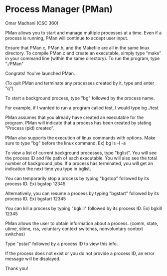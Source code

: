 # Process Manager (PMan)

Omar Madhani (CSC 360)

PMan allows you to start and manage multiple processes at a time.
Even if a process is running, PMan will continue to accept user input.

Ensure that PMan.c, PMan.h, and the Makefile are all in the same linux directory.
To compile PMan.c and create an executable, simply type "make" in your command line (within the same directory).
To run the program, type "./PMan"

Congrats! You've launched PMan.

(To quit PMan and terminate any processes created by it, type and enter "q")

To start a background process, type "bg" followed by the process name. 

For example, if I wanted to run a program called test, I would type bg ./test

PMan assumes that you already have created an executable for the program.
PMan will indicate that a process has been created by stating "Process (pid) created".

PMan also supports the execution of linux commands with options. Make sure to type "bg" before the linux command.
Ex) bg ls -l -a

To view a list of current background processes, type "bglist".
You will see the process ID and file path of each executable.
You will also see the total number of background jobs.
If a process has terminated, you will get an indication the next time you type in bglist.

You can temporarily stop a process by typing "bgstop" followed by its process ID.
Ex) bgstop 12345

Alternatively, you can resume a process by typing "bgstart" followed by its process ID.
Ex) bgstart 12345

You can kill a process by typing "bgkill" followed by its process ID.
Ex) bgkill 12345

PMan allows the user to obtain information about a process.
(comm, state, utime, stime, rss, voluntary context switches, nonvoluntary context switches)

Type "pstat" followed by a process ID to view this info.

If the process does not exist or you do not provide a process ID, an error message will be displayed.

Thank you!
